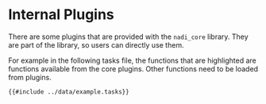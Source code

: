 # Internal Plugins
There are some plugins that are provided with the `nadi_core`
library. They are part of the library, so users can directly use them.

For example in the following tasks file, the functions that are
highlighted are functions available from the core plugins. Other
functions need to be loaded from plugins.


```task
{{#include ../data/example.tasks}}
```
